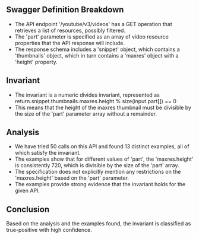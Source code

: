 ## Swagger Definition Breakdown
- The API endpoint '/youtube/v3/videos' has a GET operation that retrieves a list of resources, possibly filtered.
- The 'part' parameter is specified as an array of video resource properties that the API response will include.
- The response schema includes a 'snippet' object, which contains a 'thumbnails' object, which in turn contains a 'maxres' object with a 'height' property.

## Invariant
- The invariant is a numeric divides invariant, represented as return.snippet.thumbnails.maxres.height % size(input.part[]) == 0
- This means that the height of the maxres thumbnail must be divisible by the size of the 'part' parameter array without a remainder.

## Analysis
- We have tried 50 calls on this API and found 13 distinct examples, all of which satisfy the invariant.
- The examples show that for different values of 'part', the 'maxres.height' is consistently 720, which is divisible by the size of the 'part' array.
- The specification does not explicitly mention any restrictions on the 'maxres.height' based on the 'part' parameter.
- The examples provide strong evidence that the invariant holds for the given API.

## Conclusion
Based on the analysis and the examples found, the invariant is classified as true-positive with high confidence.
